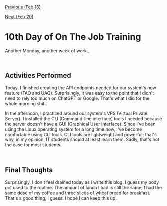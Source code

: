 [Previous (Feb 16)](./02-16-2024.md)

[Next (Feb 20)](./02-20-2024.md)

# 10th Day of On The Job Training

Another Monday, another week of work...

<br>

## Activities Performed

Today, I finished creating the API endpoints needed for our system's new feature (FAQ and
UAQ). Surprisingly, it was easy to the point that I didn't need to rely too much on
ChatGPT or Google. That's what I did for the whole morning shift.

In the afternoon, I practiced around our system's VPS (Virtual Private Server). I
installed the CLI (Command-line interface) tools I needed because the server doesn't have
a GUI (Graphical User Interface). Since I've been using the Linux operating system for a
long time now, I've become comfortable using CLI tools. CLI tools are lightweight and
powerful; that's why, in my opinion, IT students should at least learn them. Sadly, that's
not the case for most students.

<br>

## Final Thoughts

Surprisingly, I don't feel drained today as I write this blog. I guess my body got used
to the routine. The amount of lunch I had is still the same; I had the same dose of my
coffee and three slices of wheat bread for breakfast. That's a good thing, I guess. I hope
I can keep this up.
